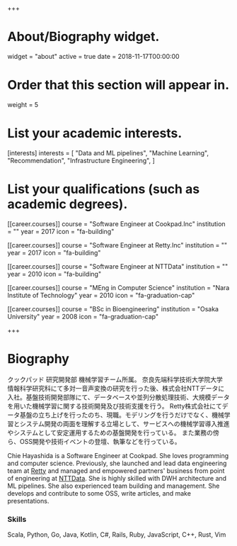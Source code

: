 +++
# About/Biography widget.
widget = "about"
active = true
date = 2018-11-17T00:00:00

# Order that this section will appear in.
weight = 5

# List your academic interests.
[interests]
  interests = [
    "Data and ML pipelines",
    "Machine Learning",
    "Recommendation",
    "Infrastructure Engineering",
  ]

# List your qualifications (such as academic degrees).

[[career.courses]]
  course = "Software Engineer at Cookpad.Inc"
  institution = ""
  year = 2017
  icon = "fa-building"

[[career.courses]]
  course = "Software Engineer at Retty.Inc"
  institution = ""
  year = 2017
  icon = "fa-building"

[[career.courses]]
  course = "Software Engineer at NTTData"
  institution = ""
  year = 2010
  icon = "fa-building"

[[career.courses]]
  course = "MEng in Computer Science"
  institution = "Nara Institute of Technology"
  year = 2010
  icon = "fa-graduation-cap"

[[career.courses]]
  course = "BSc in Bioengineering"
  institution = "Osaka University"
  year = 2008
  icon = "fa-graduation-cap"
 
+++

# Biography

クックパッド 研究開発部 機械学習チーム所属。
奈良先端科学技術大学院大学 情報科学研究科にて多対一音声変換の研究を行った後、株式会社NTTデータに入社。基盤技術開発部隊にて、データベースや並列分散処理技術、大規模データを用いた機械学習に関する技術開発及び技術支援を行う。
Retty株式会社にてデータ基盤の立ち上げを行ったのち、現職。モデリングを行うだけでなく、機械学習とシステム開発の両面を理解する立場として、サービスへの機械学習導入推進やシステムとして安定運用するための基盤開発を行っている。
また業務の傍ら、OSS開発や技術イベントの登壇、執筆などを行っている。

Chie Hayashida is a Software Engineer at Cookpad. She loves programming and computer science. Previously, she launched and lead data engineering team at [Retty](https://retty.me/) and managed and empowered partners' business from point of engineering at [NTTData](https://www.nttdata.com/). She is highly skilled with DWH architecture and ML pipelines. She also experienced team building and management. She develops and contribute to some OSS, write articles, and make presentations.

### Skills

Scala, Python, Go, Java, Kotlin, C#, Rails, Ruby, JavaScript, C++, Rust, Vim
